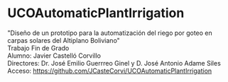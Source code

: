 # UCOAutomaticPlantIrrigation

"Diseño de un prototipo para la automatización del riego por goteo en carpas solares del Altiplano Boliviano"  
Trabajo Fin de Grado  
Alumno: Javier Castelló Corvillo  
Directores: Dr. José Emilio Guerrreo Ginel y D. José Antonio Adame Siles  
Acceso: https://github.com/JCasteCorvi/UCOAutomaticPlantIrrigation
